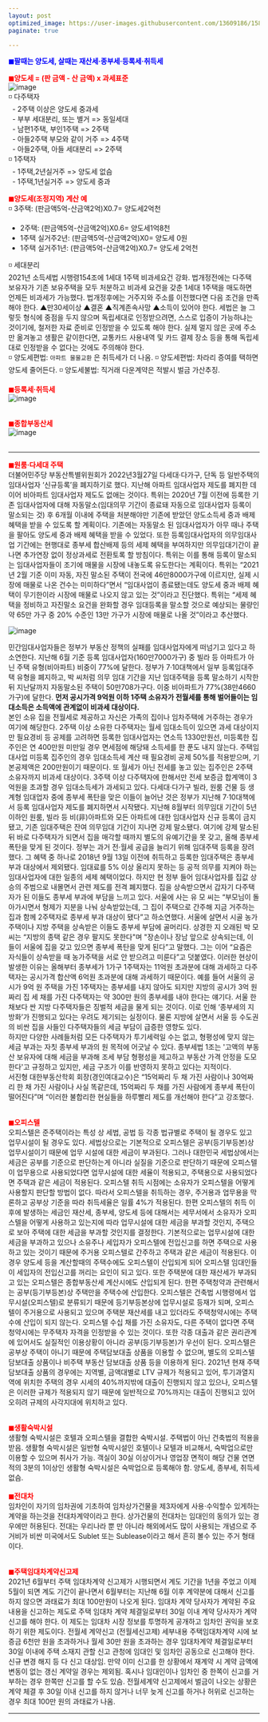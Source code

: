 ```yaml
---
layout: post
optimized_image: https://user-images.githubusercontent.com/13609186/158834851-5c5d7736-001b-448d-8bb6-eb99f2f16233.jpg
paginate: true

---
```

<span style="color:blue">**◼팔때는 양도세, 살때는 재산세·종부세·등록세·취득세**</span><br>

<span style="color:red">**◼양도세 = (판 금액 - 산 금액) x 과세표준**</span><br>
![image](https://thumb.mt.co.kr/06/2021/05/2021051314510663694_1.jpg/dims/optimize/) <br>
◽ 다주택자 <br>
&nbsp; - 2주택 이상은 양도세 중과세 <br>
&nbsp; - 부부 세대분리, 또는 별거 => 동일세대 <br>
&nbsp; - 남편1주택, 부인1주택 => 2주택 <br>
&nbsp; - 아들2주택 부모와 같이 거주 => 4주택 <br>
&nbsp; - 아들2주택, 아들 세대분리 => 2주택 <br>
◽ 1주택자 <br>
&nbsp; - 1주택,2년실거주 => 양도세 없슴<br>
&nbsp; - 1주택,1년실거주 => 양도세 중과<br>

<span style="color:red">**◼양도세(조정지역) 계산 예**</span> <br>
◽ 3주택: (판금액5억-산금액2억)X0.7= 양도세2억천 <br>
* 2주택: (판금액5억-산금액2억)X0.6= 양도세1억8천 <br>
* 1주택 실거주2년: (판금액5억-산금액2억)X0= 양도세 0원 <br>
* 1주택 실거주1년: (판금액5억-산금액2억)X0.7= 양도세 2억천 <br>

◽ 세대분리<br>
2021년 소득세법 시행령154조에 1세대 1주택 비과세요건 강화.
법개정전에는 다주택 보유자가 기존 보유주택을 모두 처분하고 비과세 요건을 갖춘 1세대 1주택을 매도하면 언제든 비과세가 가능했다. 
법개정후에는 거주지와 주소를 이전했다면 다음 조건을 만족해야 한다. 
▲만30세이상 ▲결혼 ▲직계존속사망 ▲소득이 있어야 한다. 
세법은 늘 그렇듯 형식에 중점을 두지 않으며 독립세대로 인정받으려면, 스스로 입증이 가능하냐는 것이기에, 철저한 자료 준비로 인정받을 수 있도록 해야 한다.
실제 멀지 않은 곳에 주소만 옮겨놓고 생활은 같이한다면, 교통카드 사용내역 및 카드 결제 장소 등을 통해 독립세대로 인정받을 수 없다는 것에도 주의해야 한다. <br>
◽ 양도세편법: `아파트 물물교환` 은 취득세가 더 나옴.
◽ 양도세편법: 차라리 증여를 택하면 양도세 줄어든다.
◽ 양도세불법: 직거래 다운계약은 적발시 벌금 가산추징.
<br>

<span style="color:red">**◼등록세·취득세**</span><br>
![image](https://t1.daumcdn.net/cfile/blog/2211B6395891DCA237)<br>
<br>

<span style="color:red">**◼종합부동산세**</span><br>
![image](http://cdn.bizwatch.co.kr/news/photo/2019/01/24/0e367ee0334549d9740249280791160d112724.jpg)<br>
<br>

---

<span style="color:red">**◼원룸·다세대 주택**</span><br>
더불어민주당 부동산특별위원회가 2022년3월27일 다세대·다가구, 단독 등 일반주택의 임대사업자 ‘신규등록’을 폐지하기로 했다. 지난해 아파트 임대사업자 제도를 폐지한 데 이어 비아파트 임대사업자 제도도 없애는 것이다.
특위는 2020년 7월 이전에 등록한 기존 임대사업자에 대해 자동말소(임대의무 기간이 종료돼 자동으로 임대사업자 등록이 말소되는 것) 후 6개월 이내에 주택을 처분해야만 기존에 받았던 양도소득세 중과 배제 혜택을 받을 수 있도록 할 계획이다. 기존에는 자동말소 된 임대사업자가 아무 때나 주택을 팔아도 양도세 중과 배제 혜택을 받을 수 있었다.
또한 등록임대사업자의 의무임대사업 기간에는 현행대로 종부세 합산배제 등의 세제 혜택을 부여하지만 의무임대기간이 끝나면 추가연장 없이 정상과세로 전환토록 할 방침이다.
특위는 이를 통해 등록이 말소되는 임대사업자들이 조기에 매물을 시장에 내놓도록 유도한다는 계획이다. 특위는 “2021년 2월 기준 이미 자동, 자진 말소된 주택이 전국에 46만8000가구에 이르지만, 실제 시장에 매물로 나온 건수는 미미하다”면서 “임대사업이 종료됐는데도 양도세 중과 배제 혜택이 무기한이라 시장에 매물로 나오지 않고 있는 것”이라고 진단했다.
특위는 “세제 혜택을 정비하고 자진말소 요건을 완화할 경우 임대등록을 말소할 것으로 예상되는 물량인 약 65만 가구 중 20% 수준인 13만 가구가 시장에 매물로 나올 것”이라고 추산했다.

![image](https://pds.joongang.co.kr/news/component/htmlphoto_mmdata/202105/25/98685ea0-3b38-4055-92cf-d0414ee4d30b.jpg) <br>

민간임대사업자들은 정부가 부동산 정책의 실패를 임대사업자에게 떠넘기고 있다고 하소연한다. 지난해 6월 기준 등록 임대사업자(160만7000가구) 중 빌라 등 아파트가 아닌 주택 유형(비아파트) 비중이 77%에 달한다. 정부가 7·10대책에서 일부 등록임대주택 유형을 폐지하고, 박 씨처럼 의무 임대 기간을 지난 임대주택을 등록 말소하기 시작한 뒤 지난달까지 자동말소된 주택이 50만708가구다. 이중 비아파트가 77%(38만4660가구)에 달한다.
**먼저 공시가격 9억원 이하 1주택 소유자가 전월세를 통해 벌어들이는 임대소득은 소득액에 관계없이 비과세 대상이다.** <br>
본인 소유 집을 전월세로 제공하고 자신은 가족의 집이나 임차주택에 거주하는 경우가 여기에 해당한다. 2주택 이상 소유한 다주택자는 월세 임대소득이 있으면 과세 대상이지만 필요경비 등 공제를 고려하면 등록한 임대사업자는 연소득 1330만원선, 미등록한 집주인은 연 400만원 미만일 경우 면세점에 해당돼 소득세를 한 푼도 내지 않는다. 주택임대사업 미등록 집주인의 경우 임대소득세 계산 때 필요경비 공제 50%를 적용받으며, 기본공제액은 200만원이기 때문이다. 또 월세가 아닌 전세를 놓고 있는 집주인은 2주택 소유자까지 비과세 대상이다. 3주택 이상 다주택자에 한해서만 전세 보증금 합계액이 3억원을 초과할 경우 임대소득세가 과세되고 있다.
다세대·다가구 빌라, 원룸 건물 등 생계형 임대업자 중에 종부세 폭탄을 맞은 이들이 늘어난 것은 정부가 지난해 7·10대책에서 등록 임대사업자 제도를 폐지하면서 시작됐다. 지난해 8월부터 의무임대 기간이 5년 이하인 원룸, 빌라 등 비(非)아파트와 모든 아파트에 대한 임대사업자 신규 등록이 금지됐고, 기존 임대주택은 잔여 의무임대 기간이 지나면 강제 말소됐다. 여기에 강제 말소된 뒤 바로 다주택자가 되면서 집을 매각할 때까지 별도의 유예기간을 못 갖고, 올해 종부세 폭탄을 맞게 된 것이다. 
정부는 과거 전·월세 공급을 늘리기 위해 임대주택 등록을 장려했다. 그 혜택 중 하나로 2018년 9월 13일 이전에 취득하고 등록한 임대주택은 종부세 부과 대상에서 제외됐다. 임대료를 5% 이상 올리지 못하는 등 공적 의무를 지켜야 하는 임대사업자에 대한 일종의 세제 혜택이었다. 하지만 현 정부 들어 임대사업자를 집값 상승의 주범으로 내몰면서 관련 제도를 전격 폐지했다.
집을 상속받으면서 갑자기 다주택자가 된 이들도 종부세 부과에 부담을 느끼고 있다. 서울에 사는 유 모 씨는 “부모님이 돌아가시면서 형제가 지분을 나눠 상속받았는데, 그 집이 주택으로 간주해 지금 거주하는 집과 함께 2주택자로 종부세 부과 대상이 됐다”고 하소연했다.
서울에 살면서 시골 농가주택이나 지방 주택을 상속받은 이들도 종부세 부담에 골머리다. 상경한 지 오래된 박 모 씨는 “지방의 종택 같은 경우 팔지도 못한다"며 "장손이나 장남 앞으로 상속되는데, 이들이 서울에 집을 갖고 있으면 종부세 폭탄을 맞게 된다”고 말했다. 그는 이어 “요즘은 자식들이 상속받을 때 농가주택을 서로 안 받으려고 미룬다”고 덧붙였다.
이러한 현상이 발생한 이유는 올해부터 종부세가 1가구 1주택자는 11억원 초과분에 대해 과세하고 다주택자는 공시가격 합산액 6억원 초과분에 대해 과세하기 때문이다. 예를 들어 서울의 공시가 9억 원 주택을 가진 1주택자는 종부세를 내지 않아도 되지만 지방의 공시가 3억 원짜리 집 세 채를 가진 다주택자는 약 300만 원의 종부세를 내야 한다는 얘기다.
서울 한 채보다 싼 지방 다주택자들은 징벌적 세금을 물게 되는 것이다. 이로 인해 ‘종부세의 지방화’가 진행되고 있다는 우려도 제기되는 실정이다. 물론 지방에 살면서 서울 등 수도권의 비싼 집을 사들인 다주택자들의 세금 부담이 급증한 영향도 있다.  
하지만 다양한 사례들처럼 모든 다주택자가 투기세력일 수는 없고, 형평성에 맞지 않는 세금 부과는 자칫 종부세 부과의 원 목적에 어긋날 수 있다. 종부세법 1조는 '고액의 부동산 보유자에 대해 세금을 부과해 조세 부담 형평성을 제고하고 부동산 가격 안정을 도모한다'고 규정하고 있지만, 세금 구조가 이를 반영하지 못하고 있다는 지적이다.  
서진형 대한부동산학회 회장(경인여대교수)은 “15억짜리 두 채 가진 사람이나 30억짜리 한 채 가진 사람이나 사실 똑같은데, 15억짜리 두 채를 가진 사람에게 종부세 폭탄이 떨어진다”며 “이러한 불합리한 현실들을 하루빨리 제도를 개선해야 한다”고 강조했다. <br>
<br>

<span style="color:red">**◼오피스텔**</span><br>
오피스텔은 준주택이라는 특성 상 세법, 공법 등 각종 법규별로 주택이 될 경우도 있고 업무시설이 될 경우도 있다.
세법상으로는 기본적으로 오피스텔은 공부(등기부등본)상 업무시설이기 때문에 업무 시설에 대한 세금이 부과된다. 그러나 대한민국 세법상에서는 세금은 공부를 기준으로 판단하는게 아니라 실질을 기준으로 판단하기 때문에 오피스텔이 업무용으로 사용되었다면 업무시설에 대한 세율이 적용되고, 주택용으로 사용되었다면 주택과 같은 세금이 적용된다.
오피스텔 취득 시점에는 소유자가 오피스텔을 어떻게 사용할지 판단할 방법이 없다. 따라서 오피스텔을 취득하는 경우, 주거용과 업무용을 막론하고 공부상 기준을 따라 취득세율은 일률 4%가 적용된다.
한편 오피스텔의 취득 이후에 발생하는 세금인 재산세, 종부세, 양도세 등에 대해서는 세무서에서 소유자가 오피스텔을 어떻게 사용하고 있는지에 따라 업무시설에 대한 세금을 부과할 것인지, 주택으로 보아 주택에 대한 세금을 부과할 것인지를 결정한다. 기본적으로는 업무시설에 대한 세금을 부과하고 있으나 소유주나 세입자가 오피스텔에 전입신고를 하면 주택으로 사용하고 있는 것이기 때문에 주거용 오피스텔로 간주하고 주택과 같은 세금이 적용된다. 이 경우 양도세 등을 계산할때의 주택수에도 오피스텔이 산입되게 되어 오피스텔 임대인들이 세입자의 전입신고를 꺼리는 요인이 되고 있다. 또한 주택분에 대한 재산세가 부과되고 있는 오피스텔은 종합부동산세 계산시에도 산입되게 된다.
한편 주택청약과 관련해서는 공부(등기부등본)상 주택만을 주택수에 산입한다. 오피스텔은 건축법 시행령에서 업무시설(오피스텔)로 분류되기 때문에 등기부등본상에 업무시설로 등재가 되며, 오피스텔이 주거용으로 사용되고 있으며 주택분 재산세를 내고 있더라도 주택청약시에는 주택수에 산입이 되지 않는다. 오피스텔 수십 채를 가진 소유자도, 다른 주택이 없다면 주택청약시에는 무주택자 자격을 인정받을 수 있는 것이다.
또한 각종 대출과 같은 권리관계에 있어서도 실질적인 이용상황이 아니라 공부(등기부등본)가 우선이 된다. 오피스텔은 공부상 주택이 아니기 때문에 주택담보대출 상품을 이용할 수 없으며, 별도의 오피스텔 담보대출 상품이나 비주택 부동산 담보대출 상품 등을 이용하게 된다. 2021년 현재 주택담보대출 상품의 경우에는 지역별, 금액대별로 LTV 규제가 적용되고 있어, 투기과열지역에 위치한 주택의 경우 시세의 40%까지밖에 대출이 진행되지 않고 있으나, 오피스텔은 이러한 규제가 적용되지 않기 때문에 일반적으로 70%까지는 대출이 진행되고 있어 오히려 규제의 사각지대에 위치하고 있다.<br>
<br>

<span style="color:red">**◼생활숙박시설**</span><br>
생활형 숙박시설은 호텔과 오피스텔을 결합한 숙박시설. 
주택법이 아닌 건축법의 적용을 받음.
생활형 숙박시설은 일반형 숙박시설인 호텔이나 모텔과 비교해서, 숙박업으로만 이용할 수 있으며 취사가 가능.
객실이 30실 이상이거나 영업장 면적이 해당 건물 연면적의 3분의 1이상인 생활형 숙박시설은 숙박업으로 등록해야 함. 
양도세, 종부세, 취득세 없슴.<br>
<br>
<span style="color:red">**◼전대차**</span><br>
임차인이 자기의 임차권에 기초하여 임차상가건물을 제3자에게 사용·수익할수 있게하는 계약을 하는것을 전대차계약이라고 한다. 
상가건물의 전대차는 임대인의 동의가 있는 경우에만 허용된다.
전대는 우리나라 뿐 만 아니라 해외에서도 많이 사용되는 개념으로 주거비가 비싼 미국에서도 Sublet 또는 Sublease이라고 해서 흔히 볼수 있는 주거 형태이다.<br>
<br>

<span style="color:red">**◼주택임대차계약신고제**</span><br>
2021년 6월부터 주택 임대차계약 신고제가 시행되면서 계도 기간을 1년을 주었고 이제 5월이 되면 계도 기간이 끝나면서 6월부터는 지난해 6월 이후 계약분에 대해서 신고를 하지 않으면 과태료가 최대 100만원이 나오게 된다.
임대차 계약 당사자가 계약된 주요 내용을 신고하는 제도로 주택 임대차 계약 체결일로부터 30일 이내 계약 당사자가 계약 신고를 해야 한다.
이 제도는 임대차 시장 정보를 투명하게 공개하고 임차인 권익을 보호하기 위한 제도이다.
전월세 계약신고 (전월세신고제) 세부내용
주택임대차계약 시에 보증금 6천만 원을 초과하거나 월세 30만 원을 초과하는 경우 임대차계약 체결일로부터 30일 이내에 주택 소재지 관할 신고 관청에 임대인 및 임차인 공동으로 신고해야 한다. 신규 변경 해지 등 다 신고 대상임.
만약 이미 신고를 한 상황에서 재계약 시 계약 금액에 변동이 없는 갱신 계약일 경우는 제외됨.
혹시나 임대인이나 임차인 중 한쪽이 신고를 거부하는 경우 한쪽만 신고를 할 수도 있슴.
전월세계약 신고제에서 벌금이 나오는 상황은 계약 체결 후 30일 이내 신고를 하지 않거나 너무 늦게 신고를 하거나 허위로 신고하는 경우 최대 100만 원의 과태료가 나옴.


---










